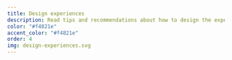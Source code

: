 ```yaml
---
title: Design experiences
description: Read tips and recommendations about how to design the experiences you want to build in Decentraland.
color: "#f4821e"
accent_color: "#f4821e"
order: 4
img: design-experiences.svg
---
```

